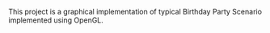 This project is a graphical implementation of typical Birthday Party Scenario implemented using OpenGL.

